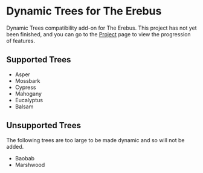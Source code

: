 # Dynamic Trees for The Erebus
Dynamic Trees compatibility add-on for The Erebus. This project has not yet been finished, and you can go to the [Project](https://github.com/supermassimo/DynamicTrees-ExC/projects/18) page to view the progression of features.

## Supported Trees
- Asper
- Mossbark
- Cypress
- Mahogany
- Eucalyptus
- Balsam

## Unsupported Trees
The following trees are too large to be made dynamic and so will not be added. 

- Baobab
- Marshwood
